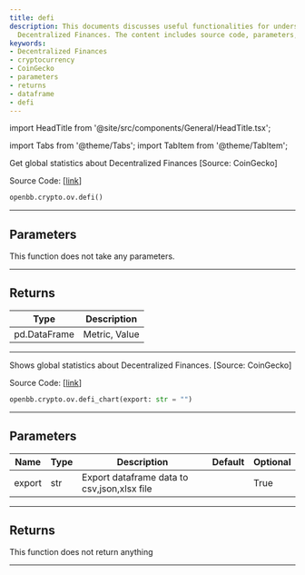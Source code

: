 ```yaml
---
title: defi
description: This documents discusses useful functionalities for understanding global
  Decentralized Finances. The content includes source code, parameters, and the returns.
keywords:
- Decentralized Finances
- cryptocurrency
- CoinGecko
- parameters
- returns
- dataframe
- defi
---
```


import HeadTitle from '@site/src/components/General/HeadTitle.tsx';

<HeadTitle title="crypto.ov.defi - Reference | OpenBB SDK Docs" />

import Tabs from '@theme/Tabs';
import TabItem from '@theme/TabItem';

<Tabs>
<TabItem value="model" label="Model" default>

Get global statistics about Decentralized Finances [Source: CoinGecko]

Source Code: [[link](https://github.com/OpenBB-finance/OpenBB/tree/main/openbb_terminal/cryptocurrency/overview/pycoingecko_model.py#L514)]

```python
openbb.crypto.ov.defi()
```

---

## Parameters

This function does not take any parameters.

---

## Returns

| Type | Description |
| ---- | ----------- |
| pd.DataFrame | Metric, Value |
---

</TabItem>
<TabItem value="view" label="Chart">

Shows global statistics about Decentralized Finances. [Source: CoinGecko]

Source Code: [[link](https://github.com/OpenBB-finance/OpenBB/tree/main/openbb_terminal/cryptocurrency/overview/pycoingecko_view.py#L301)]

```python
openbb.crypto.ov.defi_chart(export: str = "")
```

---

## Parameters

| Name | Type | Description | Default | Optional |
| ---- | ---- | ----------- | ------- | -------- |
| export | str | Export dataframe data to csv,json,xlsx file |  | True |


---

## Returns

This function does not return anything

---

</TabItem>
</Tabs>
